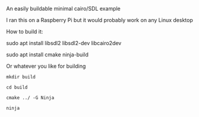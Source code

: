 An easily buildable minimal cairo/SDL example 

I ran this on a Raspberry Pi but it would probably work on any Linux desktop

How to build it:

sudo apt install libsdl2 libsdl2-dev libcairo2dev

sudo apt install cmake ninja-build

Or whatever you like for building
```
mkdir build

cd build

cmake ../ -G Ninja

ninja

```

